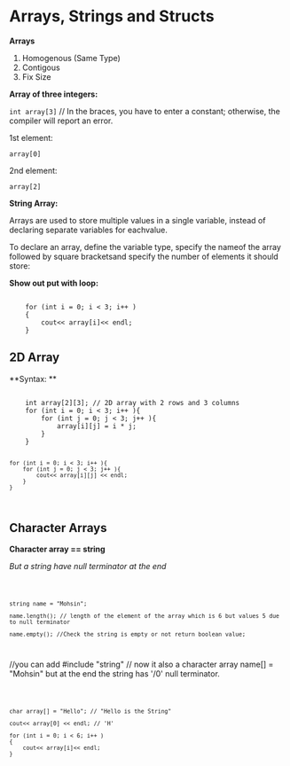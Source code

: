 # Arrays, Strings and Structs #

**Arrays**

1. Homogenous (Same Type)
2. Contigous  
3. Fix Size


**Array of three integers:**

<code>int array[3]</code> // In the braces, you have to enter a constant; otherwise, the compiler will report an error.

1st element:

<code>array[0]</code>

2nd element:

<code>array[2]</code>

**String Array:**


Arrays are used to store multiple values in a single variable, instead of declaring separate variables for eachvalue.

To declare an array, define the variable type, specify the nameof the array followed by square bracketsand specify the number of elements it should store:

**Show out put with loop:**

<code>
    for (int i = 0; i < 3; i++ )
    {
        cout<< array[i]<< endl;
    }
</code>

## 2D Array ##

**Syntax: **

<code>
    int array[2][3]; // 2D array with 2 rows and 3 columns
    for (int i = 0; i < 3; i++ ){
        for (int j = 0; j < 3; j++ ){
            array[i][j] = i * j;
        }
    }
    
    for (int i = 0; i < 3; i++ ){
        for (int j = 0; j < 3; j++ ){
            cout<< array[i][j] << endl;
        }
    }
</code>


## Character Arrays ##

**Character array  == string**

*But a string have null terminator at the end*
 


<code>

    string name = "Mohsin";

    name.length(); // length of the element of the array which is 6 but values 5 due to null terminator

    name.empty(); //Check the string is empty or not return boolean value; 

</code>//you can add #include "string" // now it also a character array name[] = "Mohsin" but at the end the string has '/0' null terminator.

<code>

    char array[] = "Hello"; // "Hello is the String"

    cout<< array[0] << endl; // 'H'

    for (int i = 0; i < 6; i++ )
    {
        cout<< array[i]<< endl;
    }
    

</code>


